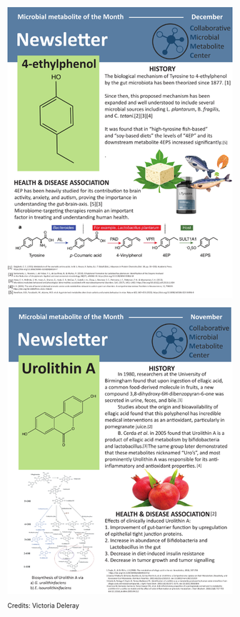 ![December 2024 - 4-ethylphenol](img/molecule_month/output.svg)

![November 2024 - Urolithin A](img/molecule_month/mol_month.svg)

Credits: Victoria Deleray
